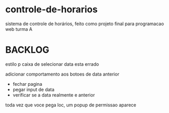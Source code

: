 # controle-de-horarios

sistema de controle de horários, feito como projeto final para programacao web turma A

# BACKLOG

estilo p caixa de selecionar data esta errado

adicionar comportamento aos botoes de data anterior
- fechar pagina
- pegar input de data
- verificar se a data realmente e anterior 

toda vez que voce pega loc, um popup de permissao aparece